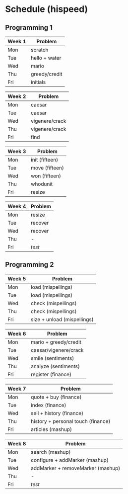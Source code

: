 # Schedule (hispeed)

## Programming 1

| Week 1   | Problem             |  
| -------- | ------------------- |  
| Mon      | scratch             |  
| Tue      | hello + water       |  
| Wed      | mario               |  
| Thu      | greedy/credit       |  
| Fri      | initials            |  

| Week 2   | Problem             |  
| -------- | ------------------- |  
| Mon      | caesar              |  
| Tue      | caesar              |  
| Wed      | vigenere/crack      |  
| Thu      | vigenere/crack      |  
| Fri      | find                |  

| Week 3   | Problem             |  
| -------- | ------------------- |  
| Mon      | init (fifteen)      |  
| Tue      | move (fifteen)      |  
| Wed      | won (fifteen)       |  
| Thu      | whodunit            |  
| Fri      | resize              |  

| Week 4   | Problem             |  
| -------- | ------------------- |  
| Mon      | resize              |  
| Tue      | recover             |  
| Wed      | recover             |  
| Thu      | -                   |  
| Fri      | *test*              |  

## Programming 2

| Week 5   | Problem                            |  
| -------- | ---------------------------------- |  
| Mon      | load (mispellings)                 |  
| Tue      | load (mispellings)                 |  
| Wed      | check (mispellings)                |  
| Thu      | check (mispellings)                |  
| Fri      | size + unload (mispellings)        |  

| Week 6   | Problem                            |  
| -------- | -------------------                |  
| Mon      | mario + greedy/credit              |  
| Tue      | caesar/vigenere/crack              |  
| Wed      | smile (sentiments)                 |  
| Thu      | analyze (sentiments)               |  
| Fri      | register (finance)                 |  

| Week 7   | Problem                            |  
| -------- | -------------------                |  
| Mon      | quote + buy (finance)              |  
| Tue      | index (finance)                    |  
| Wed      | sell + history (finance)           |  
| Thu      | history + personal touch (finance) |  
| Fri      | articles (mashup)                  |  

| Week 8   | Problem                            |  
| -------- | -------------------                |  
| Mon      | search (mashup)                    |  
| Tue      | configure + addMarker (mashup)     |  
| Wed      | addMarker + removeMarker (mashup)  |  
| Thu      | -                                  |  
| Fri      | *test*                             |  
